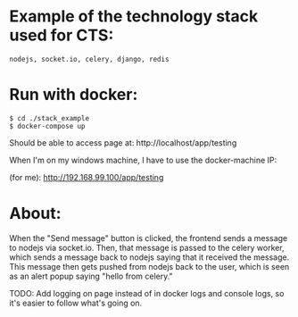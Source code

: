 # Example of the technology stack used for CTS:

	nodejs, socket.io, celery, django, redis

# Run with docker:

	$ cd ./stack_example
	$ docker-compose up

Should be able to access page at: http://localhost/app/testing

When I'm on my windows machine, I have to use the docker-machine IP:

(for me): http://192.168.99.100/app/testing


# About:
When the "Send message" button is clicked, the frontend sends a message to nodejs via socket.io.
Then, that message is passed to the celery worker, which sends a message back to nodejs saying
that it received the message. This message then gets pushed from nodejs back to the user, which is
seen as an alert popup saying "hello from celery."



TODO: Add logging on page instead of in docker logs and console logs, so it's
easier to follow what's going on.
